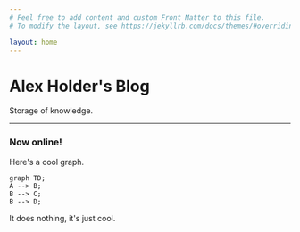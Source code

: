 ```yaml
---
# Feel free to add content and custom Front Matter to this file.
# To modify the layout, see https://jekyllrb.com/docs/themes/#overriding-theme-defaults

layout: home
---
```



# Alex Holder's Blog

Storage of knowledge.

<hr>

### Now online!

Here's a cool graph.

```mermaid! 
graph TD;
A --> B;
B --> C;
B --> D;
```

It does nothing, it's just cool.